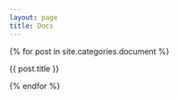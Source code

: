 ```yaml
---
layout: page
title: Docs
---
```


<div class="test">
  {% for post in site.categories.document %}
    <p>
      {{ post.title }}
    </p>
  {% endfor %}
</div>
